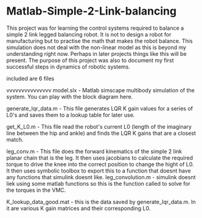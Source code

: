 # Matlab-Simple-2-Link-balancing
This project was for learning the control systems required to balance a simple 2 link legged balancing robot. It is not to design a robot for manufacturing but to practise the math that makes the robot balance. This simulation does not deal with the non-linear model as this is beyond my understanding right now. Perhaps in later projects things like this will be present. The purpose of this project was also to document my first successful steps in dynamics of robotic systems.


included are 6 files

vvvvvvvvvvvvvvv
model.slx - Matlab simscape multibody simulation of the system. You can play with the block diagram here.

generate_lqr_data.m - This file generates LQR K gain values for a series of L0's and saves them to a lookup table for later use.

get_K_L0.m - This file read the robot's current L0 (length of the imaginary line between the hip and ankle) and finds the LQR K gains that are a closest match.

leg_conv.m - This file does the forward kinematics of the simple 2 link planar chain that is the leg. It then uses jacobians to calculate the required torque to drive the knee into the correct position to change the hight of L0. It then uses symbolic toolbox to export this to a function that doesnt have any functions that simulink doesnt like.
leg_convolution.m - simulink doesnt liek using some matlab functions so this is the function called to solve for the torques in the VMC.

K_lookup_data_good.mat - this is the data saved by generate_lqr_data.m. In it are various K gain matrices and their corresponding L0.
